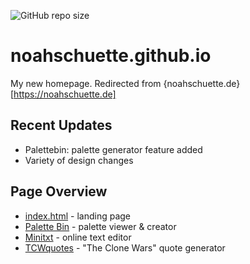 ![GitHub repo size](https://img.shields.io/github/repo-size/noahschuette/noahschuette.github.io)

# noahschuette.github.io
My new homepage. Redirected from {noahschuette.de}[https://noahschuette.de]

## Recent Updates
* Palettebin: palette generator feature added
* Variety of design changes

## Page Overview
* [index.html](https://noahschuette.de) - landing page
* [Palette Bin](https://noahschuette.de/palettebin) - palette viewer & creator
* [Minitxt](https://noahschuette.de/minitxt) - online text editor
* [TCWquotes](https://noahschuette.de/tcwquotes) - "The Clone Wars" quote generator
